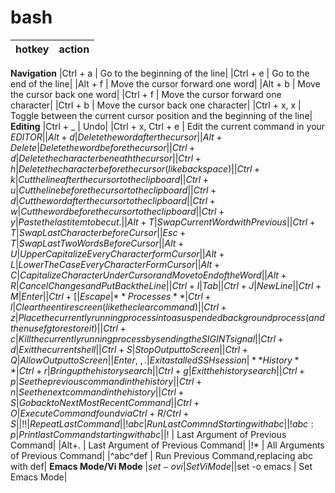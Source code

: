 bash
====

| hotkey |action | 	
|---|---|
**Navigation**
|Ctrl + a	| Go to the beginning of the line|
|Ctrl + e	| 	Go to the end of the line|
|Alt + f		| Move the cursor forward one word|
|Alt + b		| Move the cursor back one word|
|Ctrl + f		| Move the cursor forward one character|
|Ctrl + b		| Move the cursor back one character|
|Ctrl + x, x		| Toggle between the current cursor position and the beginning of the line|
**Editing**
|Ctrl + _		| Undo|
|Ctrl + x, Ctrl + e		| Edit the current command in your $EDITOR|
|Alt + d		| Delete the word after the cursor|
|Alt + Delete		| Delete the word before the cursor|
|Ctrl + d	| Delete the character beneath the cursor|
|Ctrl + h	| Delete the character before the cursor (like backspace)|
|Ctrl + k	| Cut the line after the cursor to the clipboard|
|Ctrl + u	| Cut the line before the cursor to the clipboard|
|Ctrl + d	| Cut the word after the cursor to the clipboard|
|Ctrl + w | Cut the word before the cursor to the clipboard|
|Ctrl + y	| Paste the last item to be cut.|
|Alt+T |	Swap Current Word with Previous|
|Ctrl+T 	|Swap Last Character before Cursor|
|Esc+T 	|Swap Last Two Words Before Cursor|
|Alt+U 	|Upper Capitalize Every Character form Cursor|
|Alt+L 	|Lower The Case Every Character Form Cursor|
|Alt+C 	|Capitalize Character Under Cursor and Move to End of the Word|
|Alt+R |	Cancel Changes and Put Back the Line|
|Ctrl+I 	|Tab|
|Ctrl+J 	|NewLine|
|Ctrl+M |	Enter|
|Ctrl+[ |	Escape|
**Processes**
|Ctrl + l	| Clear the entire screen (like the clear command)|
|Ctrl + z	| Place the currently running process into a suspended background process (and then use fg to restore it)|
|Ctrl + c	| Kill the currently running process by sending the SIGINT signal|
|Ctrl + d	| Exit the current shell|
|Ctrl+S 	| Stop Output to Screen|
|Ctrl+Q |	Allow Output to Screen|
|Enter, ~, .	| Exit a stalled SSH session|
**History**
|Ctrl + r	| Bring up the history search|
|Ctrl + g	| Exit the history search|
|Ctrl + p	| See the previous command in the history|
|Ctrl + n	| See the next command in the history|
|Ctrl+S |	Go back to Next Most Recent Command|
|Ctrl+O |	Execute Command found via Ctrl+R/Ctrl+S|
|!! 	| Repeat Last Command|
|!abc |	Run Last Commnd Starting with abc|
|!abc:p |	Print last Command starting with abc|
|!$ |	Last Argument of Previous Command|
|Alt+. |	Last Argument of Previous Command|
|!* |	All Arguments of Previous Command|
|^abc^def |	Run Previous Command,replacing abc with def|
**Emacs Mode/Vi Mode**
|$set -o vi |	Set Vi Mode|
|$set -o emacs |	Set Emacs Mode|
